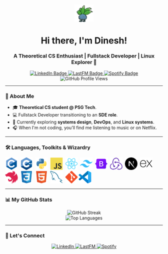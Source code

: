 <div id="header" align="center">
  <img src="oddish.gif" width="60" />
  <h1>Hi there, I'm Dinesh! </h1>
  <h3>A Theoretical CS Enthusiast | Fullstack Developer | Linux Explorer 🐧</h3>
</div>

<div id="badges" align="center">
  <a href="https://linkedin.com/in/dineshveluswamy">
    <img src="https://img.shields.io/badge/LinkedIn-blue?style=for-the-badge&logo=linkedin&logoColor=white" alt="LinkedIn Badge"/>
  </a>
  <a href="https://last.fm/user/scaredyspacecat">
    <img src="https://img.shields.io/badge/Lastfm-red?style=for-the-badge&logo=lastfm&logoColor=white" alt="LastFM Badge"/>
  </a>
  <a href="https://open.spotify.com/user/ps8oys3cqn0kwyf5aofbbnr2p">
    <img src="https://img.shields.io/badge/Spotify-green?style=for-the-badge&logo=spotify&logoColor=white" alt="Spotify Badge"/>
  </a>
</div>

<div align="center">
  <img src="https://komarev.com/ghpvc/?username=thatcatfromspace&style=for-the-badge&color=brightgreen" alt="GitHub Profile Views"/>
</div>

---

### 🚀 About Me  

- 🎓 **Theoretical CS student @ PSG Tech**.  
- 💻 Fullstack Developer transitioning to an **SDE role**.  
- 🌱 Currently exploring **systems design**, **DevOps**, and **Linux systems**.  
- 🎧 When I'm not coding, you’ll find me listening to music or on Netflix. 

---

### 🛠️ Languages, Toolkits & Wizardry  

<div>
  <img src="https://github.com/devicons/devicon/blob/master/icons/c/c-original.svg" title="C" alt="C" width="40" height="40"/>&nbsp;
  <img src="https://github.com/devicons/devicon/blob/master/icons/cplusplus/cplusplus-original.svg" title="C++" alt="C++" width="40" height="40"/>&nbsp;
  <img src="https://github.com/devicons/devicon/blob/master/icons/python/python-original.svg" title="Python" alt="Python" width="40" height="40"/>&nbsp;
   <img src="https://github.com/devicons/devicon/blob/master/icons/javascript/javascript-original.svg" title="JavaScript" alt="JavaScript" width="40" height="40"/>&nbsp;
  <img src="https://github.com/devicons/devicon/blob/master/icons/react/react-original.svg" title="React" alt="React" width="40" height="40"/>&nbsp;
<img src="https://github.com/devicons/devicon/blob/master/icons/tailwindcss/tailwindcss-original.svg" title="TailwindCSS" alt="TailwindCSS" width="40" height="40"/>&nbsp;
  <img src="https://github.com/devicons/devicon/blob/master/icons/bootstrap/bootstrap-original.svg" title="Bootstrap" alt="Bootstrap" width="40" height="40"/>&nbsp;
  <img src="https://github.com/devicons/devicon/blob/master/icons/redux/redux-original.svg" title="Redux" alt="Redux " width="40" height="40"/>&nbsp;
  <img src="https://github.com/devicons/devicon/blob/master/icons/nextjs/nextjs-original.svg" title="Nextjs" alt="Nextjs" width="40" height="40"/>&nbsp;
  <img src="https://github.com/devicons/devicon/blob/master/icons/express/express-original.svg" title="Nextjs" alt="Nextjs" width="40" height="40"/>&nbsp;
  <img src="https://github.com/devicons/devicon/blob/master/icons/nestjs/nestjs-original.svg" title="Nestjs" alt="Nestjs" width="40" height="40"/>&nbsp;
  <img src="https://github.com/devicons/devicon/blob/master/icons/css3/css3-original.svg"  title="CSS3" alt="CSS" width="40" height="40"/>&nbsp;
  <img src="https://github.com/devicons/devicon/blob/master/icons/html5/html5-original.svg" title="HTML5" alt="HTML" width="40" height="40"/>&nbsp;
  <img src="https://github.com/devicons/devicon/blob/master/icons/mysql/mysql-original.svg" title="MySQL"  alt="MySQL" width="40" height="40"/>&nbsp;
  <img src="https://github.com/devicons/devicon/blob/master/icons/git/git-original.svg" title="Git" alt="Git" width="40" height="40"/>
  <img src="https://github.com/devicons/devicon/blob/master/icons/vscode/vscode-original.svg" title="VSCode" alt="VSCode" width="40" height="40"/>
</div>

---

### 📊 My GitHub Stats  

<div align="center">
  <img src="https://github-readme-streak-stats.herokuapp.com?user=thatcatfromspace&theme=radical&border_radius=10" alt="GitHub Streak"/>
  <br/>
  <img src="https://github-readme-stats.vercel.app/api/top-langs/?username=thatcatfromspace&layout=compact&theme=radical&hide=css" alt="Top Languages"/>
</div>

---

### 🌟 Let's Connect  
<div align="center">
  <a href="https://linkedin.com/in/dineshveluswamy">
    <img src="https://img.shields.io/badge/LinkedIn-blue?style=for-the-badge&logo=linkedin&logoColor=white" alt="LinkedIn"/>
  </a>
  <a href="https://last.fm/user/scaredyspacecat">
    <img src="https://img.shields.io/badge/Last.fm-red?style=for-the-badge&logo=lastfm&logoColor=white" alt="LastFM"/>
  </a>
  <a href="https://open.spotify.com/user/ps8oys3cqn0kwyf5aofbbnr2p">
    <img src="https://img.shields.io/badge/Spotify-green?style=for-the-badge&logo=spotify&logoColor=white" alt="Spotify"/>
  </a>
</div>
